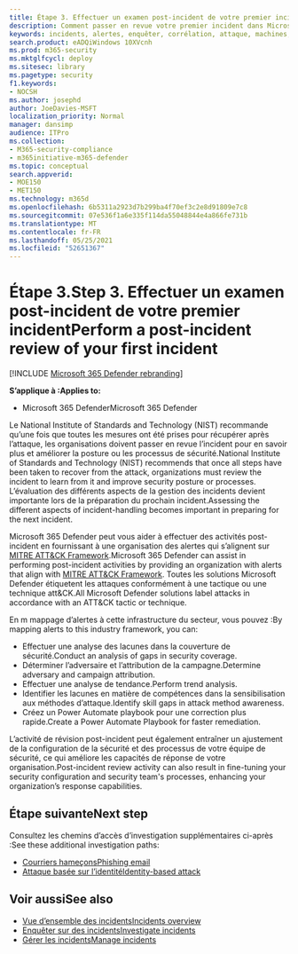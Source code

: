```yaml
---
title: Étape 3. Effectuer un examen post-incident de votre premier incident
description: Comment passer en revue votre premier incident dans Microsoft 365 Defender.
keywords: incidents, alertes, enquêter, corrélation, attaque, machines, appareils, utilisateurs, identités, identité, boîte de réception, e-mail, 365, microsoft, m365
search.product: eADQiWindows 10XVcnh
ms.prod: m365-security
ms.mktglfcycl: deploy
ms.sitesec: library
ms.pagetype: security
f1.keywords:
- NOCSH
ms.author: josephd
author: JoeDavies-MSFT
localization_priority: Normal
manager: dansimp
audience: ITPro
ms.collection:
- M365-security-compliance
- m365initiative-m365-defender
ms.topic: conceptual
search.appverid:
- MOE150
- MET150
ms.technology: m365d
ms.openlocfilehash: 6b5311a2923d7b299ba4f70ef3c2e8d91809e7c8
ms.sourcegitcommit: 07e536f1a6e335f114da55048844e4a866fe731b
ms.translationtype: MT
ms.contentlocale: fr-FR
ms.lasthandoff: 05/25/2021
ms.locfileid: "52651367"
---
```

# <a name="step-3-perform-a-post-incident-review-of-your-first-incident"></a><span data-ttu-id="86b9a-105">Étape 3.</span><span class="sxs-lookup"><span data-stu-id="86b9a-105">Step 3.</span></span> <span data-ttu-id="86b9a-106">Effectuer un examen post-incident de votre premier incident</span><span class="sxs-lookup"><span data-stu-id="86b9a-106">Perform a post-incident review of your first incident</span></span>

[!INCLUDE [Microsoft 365 Defender rebranding](../includes/microsoft-defender.md)]

<span data-ttu-id="86b9a-107">**S’applique à :**</span><span class="sxs-lookup"><span data-stu-id="86b9a-107">**Applies to:**</span></span>
- <span data-ttu-id="86b9a-108">Microsoft 365 Defender</span><span class="sxs-lookup"><span data-stu-id="86b9a-108">Microsoft 365 Defender</span></span>

<span data-ttu-id="86b9a-109">Le National Institute of Standards and Technology (NIST) recommande qu’une fois que toutes les mesures ont été prises pour récupérer après l’attaque, les organisations doivent passer en revue l’incident pour en savoir plus et améliorer la posture ou les processus de sécurité.</span><span class="sxs-lookup"><span data-stu-id="86b9a-109">National Institute of Standards and Technology (NIST) recommends that once all steps have been taken to recover from the attack, organizations must review the incident to learn from it and improve security posture or processes.</span></span> <span data-ttu-id="86b9a-110">L’évaluation des différents aspects de la gestion des incidents devient importante lors de la préparation du prochain incident.</span><span class="sxs-lookup"><span data-stu-id="86b9a-110">Assessing the different aspects of incident-handling becomes important in preparing for the next incident.</span></span>

<span data-ttu-id="86b9a-111">Microsoft 365 Defender peut vous aider à effectuer des activités post-incident en fournissant à une organisation des alertes qui s’alignent sur [MITRE ATT&CK Framework](https://attack.mitre.org/).</span><span class="sxs-lookup"><span data-stu-id="86b9a-111">Microsoft 365 Defender can assist in performing post-incident activities by providing an organization with alerts that align with [MITRE ATT&CK Framework](https://attack.mitre.org/).</span></span> <span data-ttu-id="86b9a-112">Toutes les solutions Microsoft Defender étiquetent les attaques conformément à une tactique ou une technique att&CK.</span><span class="sxs-lookup"><span data-stu-id="86b9a-112">All Microsoft Defender solutions label attacks in accordance with an ATT&CK tactic or technique.</span></span> 

<span data-ttu-id="86b9a-113">En m mappage d’alertes à cette infrastructure du secteur, vous pouvez :</span><span class="sxs-lookup"><span data-stu-id="86b9a-113">By mapping alerts to this industry framework, you can:</span></span>

- <span data-ttu-id="86b9a-114">Effectuer une analyse des lacunes dans la couverture de sécurité.</span><span class="sxs-lookup"><span data-stu-id="86b9a-114">Conduct an analysis of gaps in security coverage.</span></span>
- <span data-ttu-id="86b9a-115">Déterminer l’adversaire et l’attribution de la campagne.</span><span class="sxs-lookup"><span data-stu-id="86b9a-115">Determine adversary and campaign attribution.</span></span>
- <span data-ttu-id="86b9a-116">Effectuer une analyse de tendance.</span><span class="sxs-lookup"><span data-stu-id="86b9a-116">Perform trend analysis.</span></span>
- <span data-ttu-id="86b9a-117">Identifier les lacunes en matière de compétences dans la sensibilisation aux méthodes d’attaque.</span><span class="sxs-lookup"><span data-stu-id="86b9a-117">Identify skill gaps in attack method awareness.</span></span>
- <span data-ttu-id="86b9a-118">Créez un Power Automate playbook pour une correction plus rapide.</span><span class="sxs-lookup"><span data-stu-id="86b9a-118">Create a Power Automate Playbook for faster remediation.</span></span> 

<span data-ttu-id="86b9a-119">L’activité de révision post-incident peut également entraîner un ajustement de la configuration de la sécurité et des processus de votre équipe de sécurité, ce qui améliore les capacités de réponse de votre organisation.</span><span class="sxs-lookup"><span data-stu-id="86b9a-119">Post-incident review activity can also result in fine-tuning your security configuration and security team's processes, enhancing your organization’s response capabilities.</span></span>

## <a name="next-step"></a><span data-ttu-id="86b9a-120">Étape suivante</span><span class="sxs-lookup"><span data-stu-id="86b9a-120">Next step</span></span>

<span data-ttu-id="86b9a-121">Consultez les chemins d’accès d’investigation supplémentaires ci-après :</span><span class="sxs-lookup"><span data-stu-id="86b9a-121">See these additional investigation paths:</span></span>

- [<span data-ttu-id="86b9a-122">Courriers hameçons</span><span class="sxs-lookup"><span data-stu-id="86b9a-122">Phishing email</span></span>](first-incident-path-phishing.md)
- [<span data-ttu-id="86b9a-123">Attaque basée sur l’identité</span><span class="sxs-lookup"><span data-stu-id="86b9a-123">Identity-based attack</span></span>](first-incident-path-identity.md)


## <a name="see-also"></a><span data-ttu-id="86b9a-124">Voir aussi</span><span class="sxs-lookup"><span data-stu-id="86b9a-124">See also</span></span>

- [<span data-ttu-id="86b9a-125">Vue d’ensemble des incidents</span><span class="sxs-lookup"><span data-stu-id="86b9a-125">Incidents overview</span></span>](incidents-overview.md)
- [<span data-ttu-id="86b9a-126">Enquêter sur des incidents</span><span class="sxs-lookup"><span data-stu-id="86b9a-126">Investigate incidents</span></span>](investigate-incidents.md)
- [<span data-ttu-id="86b9a-127">Gérer les incidents</span><span class="sxs-lookup"><span data-stu-id="86b9a-127">Manage incidents</span></span>](manage-incidents.md)
